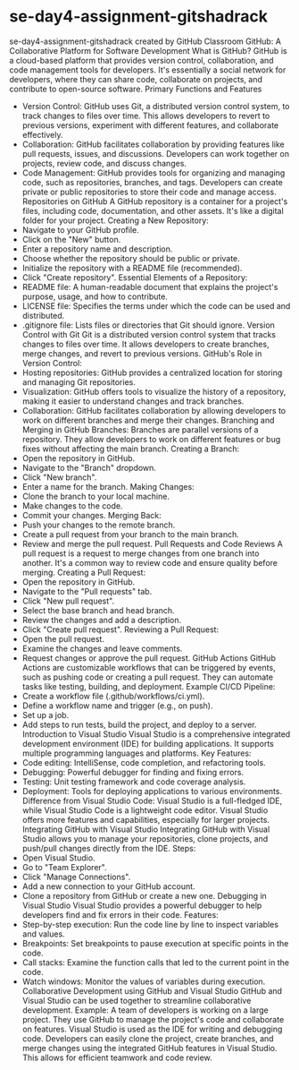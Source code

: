 # se-day4-assignment-gitshadrack
se-day4-assignment-gitshadrack created by GitHub Classroom
GitHub: A Collaborative Platform for Software Development
What is GitHub?
GitHub is a cloud-based platform that provides version control, collaboration, and code management tools for developers. It's essentially a social network for developers, where they can share code, collaborate on projects, and contribute to open-source software.
Primary Functions and Features
 * Version Control: GitHub uses Git, a distributed version control system, to track changes to files over time. This allows developers to revert to previous versions, experiment with different features, and collaborate effectively.
 * Collaboration: GitHub facilitates collaboration by providing features like pull requests, issues, and discussions. Developers can work together on projects, review code, and discuss changes.
 * Code Management: GitHub provides tools for organizing and managing code, such as repositories, branches, and tags. Developers can create private or public repositories to store their code and manage access.
Repositories on GitHub
A GitHub repository is a container for a project's files, including code, documentation, and other assets. It's like a digital folder for your project.
Creating a New Repository:
 * Navigate to your GitHub profile.
 * Click on the "New" button.
 * Enter a repository name and description.
 * Choose whether the repository should be public or private.
 * Initialize the repository with a README file (recommended).
 * Click "Create repository".
Essential Elements of a Repository:
 * README file: A human-readable document that explains the project's purpose, usage, and how to contribute.
 * LICENSE file: Specifies the terms under which the code can be used and distributed.
 * .gitignore file: Lists files or directories that Git should ignore.
Version Control with Git
Git is a distributed version control system that tracks changes to files over time. It allows developers to create branches, merge changes, and revert to previous versions.
GitHub's Role in Version Control:
 * Hosting repositories: GitHub provides a centralized location for storing and managing Git repositories.
 * Visualization: GitHub offers tools to visualize the history of a repository, making it easier to understand changes and track branches.
 * Collaboration: GitHub facilitates collaboration by allowing developers to work on different branches and merge their changes.
Branching and Merging in GitHub
Branches: Branches are parallel versions of a repository. They allow developers to work on different features or bug fixes without affecting the main branch.
Creating a Branch:
 * Open the repository in GitHub.
 * Navigate to the "Branch" dropdown.
 * Click "New branch".
 * Enter a name for the branch.
   Making Changes:
 * Clone the branch to your local machine.
 * Make changes to the code.
 * Commit your changes.
   Merging Back:
 * Push your changes to the remote branch.
 * Create a pull request from your branch to the main branch.
 * Review and merge the pull request.
Pull Requests and Code Reviews
A pull request is a request to merge changes from one branch into another. It's a common way to review code and ensure quality before merging.
Creating a Pull Request:
 * Open the repository in GitHub.
 * Navigate to the "Pull requests" tab.
 * Click "New pull request".
 * Select the base branch and head branch.
 * Review the changes and add a description.
 * Click "Create pull request".
   Reviewing a Pull Request:
 * Open the pull request.
 * Examine the changes and leave comments.
 * Request changes or approve the pull request.
GitHub Actions
GitHub Actions are customizable workflows that can be triggered by events, such as pushing code or creating a pull request. They can automate tasks like testing, building, and deployment.
Example CI/CD Pipeline:
 * Create a workflow file (.github/workflows/ci.yml).
 * Define a workflow name and trigger (e.g., on push).
 * Set up a job.
 * Add steps to run tests, build the project, and deploy to a server.
Introduction to Visual Studio
Visual Studio is a comprehensive integrated development environment (IDE) for building applications. It supports multiple programming languages and platforms.
Key Features:
 * Code editing: IntelliSense, code completion, and refactoring tools.
 * Debugging: Powerful debugger for finding and fixing errors.
 * Testing: Unit testing framework and code coverage analysis.
 * Deployment: Tools for deploying applications to various environments.
   Difference from Visual Studio Code:
   Visual Studio is a full-fledged IDE, while Visual Studio Code is a lightweight code editor. Visual Studio offers more features and capabilities, especially for larger projects.
Integrating GitHub with Visual Studio
Integrating GitHub with Visual Studio allows you to manage your repositories, clone projects, and push/pull changes directly from the IDE.
Steps:
 * Open Visual Studio.
 * Go to "Team Explorer".
 * Click "Manage Connections".
 * Add a new connection to your GitHub account.
 * Clone a repository from GitHub or create a new one.
Debugging in Visual Studio
Visual Studio provides a powerful debugger to help developers find and fix errors in their code.
Features:
 * Step-by-step execution: Run the code line by line to inspect variables and values.
 * Breakpoints: Set breakpoints to pause execution at specific points in the code.
 * Call stacks: Examine the function calls that led to the current point in the code.
 * Watch windows: Monitor the values of variables during execution.
Collaborative Development using GitHub and Visual Studio
GitHub and Visual Studio can be used together to streamline collaborative development.
Example:
A team of developers is working on a large project. They use GitHub to manage the project's code and collaborate on features. Visual Studio is used as the IDE for writing and debugging code. Developers can easily clone the project, create branches, and merge changes using the integrated GitHub features in Visual Studio. This allows for efficient teamwork and code review.
